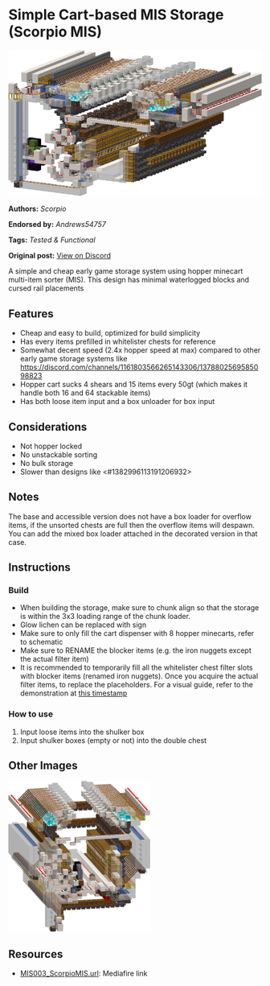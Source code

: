 # Simple Cart-based MIS Storage (Scorpio MIS)
<img alt="area_render_26_.png" src="images/area_render_26_.png?raw=1">

**Authors:** *Scorpio*

**Endorsed by:** *Andrews54757*

**Tags:** *Tested & Functional*

**Original post:** [View on Discord](https://discord.com/channels/1375556143186837695/1390326056405434429)

A simple and cheap early game storage system using hopper minecart multi-item sorter (MIS). This design has minimal waterlogged blocks and cursed rail placements
## Features
- Cheap and easy to build, optimized for build simplicity
- Has every items prefilled in whitelister chests for reference
- Somewhat decent speed (2.4x hopper speed at max) compared to other early game storage systems like https://discord.com/channels/1161803566265143306/1378802569585098823
- Hopper cart sucks 4 shears and 15 items every 50gt (which makes it handle both 16 and 64 stackable items)
- Has both loose item input and a box unloader for box input
## Considerations
- Not hopper locked
- No unstackable sorting
- No bulk storage
- Slower than designs like <#1382996113191206932>
## Notes
The base and accessible version does not have a box loader for overflow items, if the unsorted chests are full then the overflow items will despawn. You can add the mixed box loader attached in the decorated version in that case.
## Instructions
### Build
- When building the storage, make sure to chunk align so that the storage is within the 3x3 loading range of the chunk loader.
- Glow lichen can be replaced with sign
- Make sure to only fill the cart dispenser with 8 hopper minecarts, refer to schematic
- Make sure to RENAME the blocker items (e.g. the iron nuggets except the actual filter item)
- It is recommended to temporarily fill all the whitelister chest filter slots with blocker items (renamed iron nuggets). Once you acquire the actual filter items, to replace the placeholders. For a visual guide, refer to the demonstration at [this timestamp](<https://youtu.be/oU5EjKhhbnk?si=XwvpGQnIHJRrBjRf&t=76>)

### How to use
1. Input loose items into the shulker box
2. Input shulker boxes (empty or not) into the double chest

## Other Images
<img src="images/area_render_8_.png?raw=1" height="300px">

## Resources
- [MIS003_ScorpioMIS.url](https://www.mediafire.com/folder/5ajiire4a6cs5/Scorpio+MIS): Mediafire link

